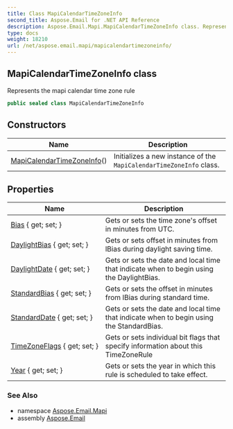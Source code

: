 ```yaml
---
title: Class MapiCalendarTimeZoneInfo
second_title: Aspose.Email for .NET API Reference
description: Aspose.Email.Mapi.MapiCalendarTimeZoneInfo class. Represents the mapi calendar time zone rule
type: docs
weight: 18210
url: /net/aspose.email.mapi/mapicalendartimezoneinfo/
---
```

## MapiCalendarTimeZoneInfo class

Represents the mapi calendar time zone rule

```csharp
public sealed class MapiCalendarTimeZoneInfo
```

## Constructors

| Name | Description |
| --- | --- |
| [MapiCalendarTimeZoneInfo](mapicalendartimezoneinfo/)() | Initializes a new instance of the `MapiCalendarTimeZoneInfo` class. |

## Properties

| Name | Description |
| --- | --- |
| [Bias](../../aspose.email.mapi/mapicalendartimezoneinfo/bias/) { get; set; } | Gets or sets the time zone's offset in minutes from UTC. |
| [DaylightBias](../../aspose.email.mapi/mapicalendartimezoneinfo/daylightbias/) { get; set; } | Gets or sets offset in minutes from lBias during daylight saving time. |
| [DaylightDate](../../aspose.email.mapi/mapicalendartimezoneinfo/daylightdate/) { get; set; } | Gets or sets the date and local time that indicate when to begin using the DaylightBias. |
| [StandardBias](../../aspose.email.mapi/mapicalendartimezoneinfo/standardbias/) { get; set; } | Gets or sets the offset in minutes from lBias during standard time. |
| [StandardDate](../../aspose.email.mapi/mapicalendartimezoneinfo/standarddate/) { get; set; } | Gets or sets the date and local time that indicate when to begin using the StandardBias. |
| [TimeZoneFlags](../../aspose.email.mapi/mapicalendartimezoneinfo/timezoneflags/) { get; set; } | Gets or sets individual bit flags that specify information about this TimeZoneRule |
| [Year](../../aspose.email.mapi/mapicalendartimezoneinfo/year/) { get; set; } | Gets or sets the year in which this rule is scheduled to take effect. |

### See Also

* namespace [Aspose.Email.Mapi](../../aspose.email.mapi/)
* assembly [Aspose.Email](../../)


